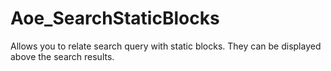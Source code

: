 Aoe_SearchStaticBlocks
======================

Allows you to relate search query with static blocks. They can be displayed above the search results.
